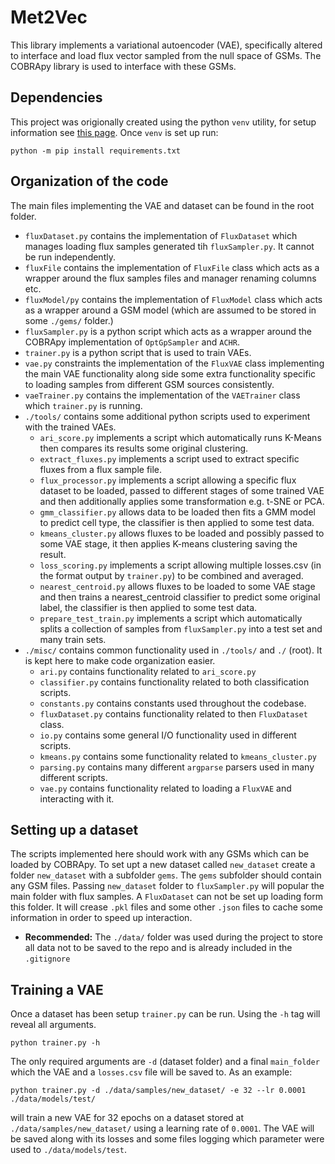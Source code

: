 # Met2Vec
This library implements a variational autoencoder (VAE), specifically altered to interface and load flux vector sampled from the null space of GSMs. The COBRApy library is used to interface with these GSMs.

## Dependencies
This project was origionally created using the python `venv` utility, for setup information see [this page](https://docs.python.org/3/library/venv.html). Once `venv` is set up run:
```
python -m pip install requirements.txt
```

## Organization of the code
The main files implementing the VAE and dataset can be found in the root folder.

- `fluxDataset.py` contains the implementation of `FluxDataset` which manages loading flux samples generated tih `fluxSampler.py`. It cannot be run independently.
- `fluxFile` contains the implementation of `FluxFile` class which acts as a wrapper around the flux samples files and manager renaming columns etc.
- `fluxModel/py` contains the implementation of `FluxModel` class which acts as a wrapper around a GSM model (which are assumed to be stored in some `./gems/` folder.)
- `fluxSampler.py` is a python script which acts as a wrapper around the COBRApy implementation of `OptGpSampler` and `ACHR`.
- `trainer.py` is a python script that is used to train VAEs. 
- `vae.py` constraints the implementation of the `FluxVAE` class implementing the main VAE functionality along side some extra functionality specific to loading samples from different GSM sources consistently.
- `vaeTrainer.py` contains the implementation of the `VAETrainer` class which `trainer.py` is running.
- `./tools/` contains some additional python scripts used to experiment with the trained VAEs.
    - `ari_score.py` implements a script which automatically runs K-Means then compares its results some original clustering.
    - `extract_fluxes.py` implements a script used to extract specific fluxes from a flux sample file.
    - `flux_processor.py` implements a script allowing a specific flux dataset to be loaded, passed to different stages of some trained VAE and then additionally applies some transformation e.g. t-SNE or PCA.
    - `gmm_classifier.py` allows data to be loaded then fits a GMM model to predict cell type, the classifier is then applied to some test data.
    - `kmeans_cluster.py` allows fluxes to be loaded and possibly passed to some VAE stage, it then applies K-means clustering saving the result.
    - `loss_scoring.py` implements a script allowing multiple losses.csv (in the format output by `trainer.py`) to be combined and averaged.
    - `nearest_centroid.py` allows fluxes to be loaded to some VAE stage and then trains a nearest_centroid classifier to predict some original label, the classifier is then applied to some test data.
    - `prepare_test_train.py` implements a script which automatically splits a collection of samples from `fluxSampler.py` into a test set and many train sets.
- `./misc/` contains common functionality used in `./tools/` and `./` (root). It is kept here to make code organization easier.
    - `ari.py` contains functionality related to `ari_score.py`
    - `classifier.py` contains functionality related to both classification scripts.
    - `constants.py` contains constants used throughout the codebase.
    - `fluxDataset.py` contains functionality related to then `FluxDataset` class.
    - `io.py` contains some general I/O functionality used in different scripts.
    - `kmeans.py` contains some functionality related to `kmeans_cluster.py`
    - `parsing.py` contains many different `argparse` parsers used in many different scripts.
    - `vae.py` contains functionality related to loading a `FluxVAE` and interacting with it.


## Setting up a dataset
The scripts implemented here should work with any GSMs which can be loaded by COBRApy. To set upt a new dataset called `new_dataset` create a folder `new_dataset` with a subfolder `gems`. The `gems` subfolder should contain any GSM files. Passing `new_dataset` folder to  `fluxSampler.py` will popular the main folder with flux samples. A `FluxDataset` can not be set up loading form this folder. It will crease `.pkl` files and some other `.json` files to cache some information in order to speed up interaction.

- **Recommended:** The `./data/` folder was used during the project to store all data not to be saved to the repo and is already included in the `.gitignore` 

## Training a VAE
Once a dataset has been setup `trainer.py` can be run. Using the `-h` tag will reveal all arguments.
```
python trainer.py -h
```
The only required arguments are `-d` (dataset folder) and a final `main_folder` which the VAE and a `losses.csv` file will be saved to. As an example:
```
python trainer.py -d ./data/samples/new_dataset/ -e 32 --lr 0.0001 ./data/models/test/
```
will train a new VAE for 32 epochs on a dataset stored at `./data/samples/new_dataset/` using a learning rate of `0.0001`. The VAE will be saved along with its losses and some files logging which parameter were used to `./data/models/test`.

